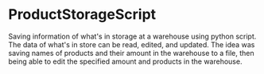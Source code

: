 # ProductStorageScript
Saving information of what's in storage at a warehouse using python script. The data of what's in store can be read, edited, and updated.
The idea was saving names of products and their amount in the warehouse to a file, then being able to edit the specified amount and products in the warehouse.

